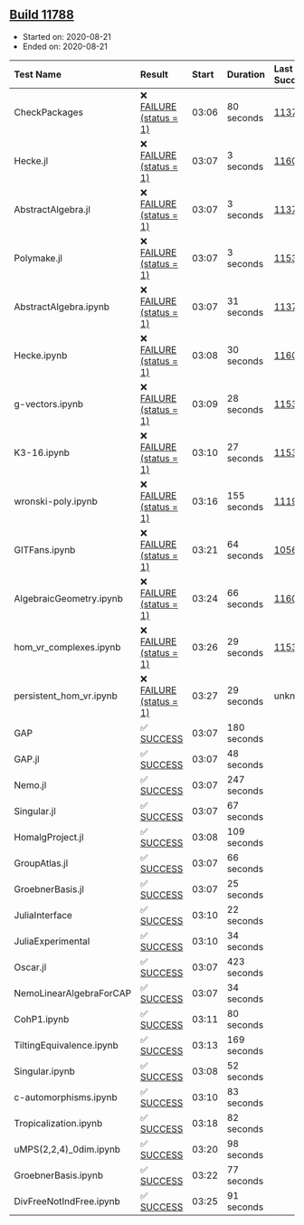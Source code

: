 ## [Build 11788](https://oscarci.mathematik.uni-kl.de/job/oscar/11788/)

* Started on: 2020-08-21
* Ended on: 2020-08-21

| Test Name    | Result | Start | Duration | Last Success | First Failure |
|:-------------|:-------|:------|:---------|:-------------|:--------------|
| CheckPackages | ❌ [FAILURE (status = 1)](https://oscarci.mathematik.uni-kl.de/job/oscar/11788/artifact/logs/build-11788/CheckPackages.log) | 03:06 | 80 seconds | [11376](https://oscarci.mathematik.uni-kl.de/job/oscar/11376/) | [11377](https://oscarci.mathematik.uni-kl.de/job/oscar/11377/) |
| Hecke.jl | ❌ [FAILURE (status = 1)](https://oscarci.mathematik.uni-kl.de/job/oscar/11788/artifact/logs/build-11788/Hecke.jl.log) | 03:07 | 3 seconds | [11602](https://oscarci.mathematik.uni-kl.de/job/oscar/11602/) | [11603](https://oscarci.mathematik.uni-kl.de/job/oscar/11603/) |
| AbstractAlgebra.jl | ❌ [FAILURE (status = 1)](https://oscarci.mathematik.uni-kl.de/job/oscar/11788/artifact/logs/build-11788/AbstractAlgebra.jl.log) | 03:07 | 3 seconds | [11376](https://oscarci.mathematik.uni-kl.de/job/oscar/11376/) | [11377](https://oscarci.mathematik.uni-kl.de/job/oscar/11377/) |
| Polymake.jl | ❌ [FAILURE (status = 1)](https://oscarci.mathematik.uni-kl.de/job/oscar/11788/artifact/logs/build-11788/Polymake.jl.log) | 03:07 | 3 seconds | [11532](https://oscarci.mathematik.uni-kl.de/job/oscar/11532/) | [11533](https://oscarci.mathematik.uni-kl.de/job/oscar/11533/) |
| AbstractAlgebra.ipynb | ❌ [FAILURE (status = 1)](https://oscarci.mathematik.uni-kl.de/job/oscar/11788/artifact/logs/build-11788/AbstractAlgebra.ipynb.log) | 03:07 | 31 seconds | [11376](https://oscarci.mathematik.uni-kl.de/job/oscar/11376/) | [11377](https://oscarci.mathematik.uni-kl.de/job/oscar/11377/) |
| Hecke.ipynb | ❌ [FAILURE (status = 1)](https://oscarci.mathematik.uni-kl.de/job/oscar/11788/artifact/logs/build-11788/Hecke.ipynb.log) | 03:08 | 30 seconds | [11602](https://oscarci.mathematik.uni-kl.de/job/oscar/11602/) | [11603](https://oscarci.mathematik.uni-kl.de/job/oscar/11603/) |
| g-vectors.ipynb | ❌ [FAILURE (status = 1)](https://oscarci.mathematik.uni-kl.de/job/oscar/11788/artifact/logs/build-11788/g-vectors.ipynb.log) | 03:09 | 28 seconds | [11532](https://oscarci.mathematik.uni-kl.de/job/oscar/11532/) | [11533](https://oscarci.mathematik.uni-kl.de/job/oscar/11533/) |
| K3-16.ipynb | ❌ [FAILURE (status = 1)](https://oscarci.mathematik.uni-kl.de/job/oscar/11788/artifact/logs/build-11788/K3-16.ipynb.log) | 03:10 | 27 seconds | [11532](https://oscarci.mathematik.uni-kl.de/job/oscar/11532/) | [11533](https://oscarci.mathematik.uni-kl.de/job/oscar/11533/) |
| wronski-poly.ipynb | ❌ [FAILURE (status = 1)](https://oscarci.mathematik.uni-kl.de/job/oscar/11788/artifact/logs/build-11788/wronski-poly.ipynb.log) | 03:16 | 155 seconds | [11192](https://oscarci.mathematik.uni-kl.de/job/oscar/11192/) | [11193](https://oscarci.mathematik.uni-kl.de/job/oscar/11193/) |
| GITFans.ipynb | ❌ [FAILURE (status = 1)](https://oscarci.mathematik.uni-kl.de/job/oscar/11788/artifact/logs/build-11788/GITFans.ipynb.log) | 03:21 | 64 seconds | [10566](https://oscarci.mathematik.uni-kl.de/job/oscar/10566/) | [10567](https://oscarci.mathematik.uni-kl.de/job/oscar/10567/) |
| AlgebraicGeometry.ipynb | ❌ [FAILURE (status = 1)](https://oscarci.mathematik.uni-kl.de/job/oscar/11788/artifact/logs/build-11788/AlgebraicGeometry.ipynb.log) | 03:24 | 66 seconds | [11602](https://oscarci.mathematik.uni-kl.de/job/oscar/11602/) | [11603](https://oscarci.mathematik.uni-kl.de/job/oscar/11603/) |
| hom_vr_complexes.ipynb | ❌ [FAILURE (status = 1)](https://oscarci.mathematik.uni-kl.de/job/oscar/11788/artifact/logs/build-11788/hom_vr_complexes.ipynb.log) | 03:26 | 29 seconds | [11532](https://oscarci.mathematik.uni-kl.de/job/oscar/11532/) | [11533](https://oscarci.mathematik.uni-kl.de/job/oscar/11533/) |
| persistent_hom_vr.ipynb | ❌ [FAILURE (status = 1)](https://oscarci.mathematik.uni-kl.de/job/oscar/11788/artifact/logs/build-11788/persistent_hom_vr.ipynb.log) | 03:27 | 29 seconds | unknown | unknown |
| GAP | ✅ [SUCCESS](https://oscarci.mathematik.uni-kl.de/job/oscar/11788/artifact/logs/build-11788/GAP.log) | 03:07 | 180 seconds |  |  |
| GAP.jl | ✅ [SUCCESS](https://oscarci.mathematik.uni-kl.de/job/oscar/11788/artifact/logs/build-11788/GAP.jl.log) | 03:07 | 48 seconds |  |  |
| Nemo.jl | ✅ [SUCCESS](https://oscarci.mathematik.uni-kl.de/job/oscar/11788/artifact/logs/build-11788/Nemo.jl.log) | 03:07 | 247 seconds |  |  |
| Singular.jl | ✅ [SUCCESS](https://oscarci.mathematik.uni-kl.de/job/oscar/11788/artifact/logs/build-11788/Singular.jl.log) | 03:07 | 67 seconds |  |  |
| HomalgProject.jl | ✅ [SUCCESS](https://oscarci.mathematik.uni-kl.de/job/oscar/11788/artifact/logs/build-11788/HomalgProject.jl.log) | 03:08 | 109 seconds |  |  |
| GroupAtlas.jl | ✅ [SUCCESS](https://oscarci.mathematik.uni-kl.de/job/oscar/11788/artifact/logs/build-11788/GroupAtlas.jl.log) | 03:07 | 66 seconds |  |  |
| GroebnerBasis.jl | ✅ [SUCCESS](https://oscarci.mathematik.uni-kl.de/job/oscar/11788/artifact/logs/build-11788/GroebnerBasis.jl.log) | 03:07 | 25 seconds |  |  |
| JuliaInterface | ✅ [SUCCESS](https://oscarci.mathematik.uni-kl.de/job/oscar/11788/artifact/logs/build-11788/JuliaInterface.log) | 03:10 | 22 seconds |  |  |
| JuliaExperimental | ✅ [SUCCESS](https://oscarci.mathematik.uni-kl.de/job/oscar/11788/artifact/logs/build-11788/JuliaExperimental.log) | 03:10 | 34 seconds |  |  |
| Oscar.jl | ✅ [SUCCESS](https://oscarci.mathematik.uni-kl.de/job/oscar/11788/artifact/logs/build-11788/Oscar.jl.log) | 03:07 | 423 seconds |  |  |
| NemoLinearAlgebraForCAP | ✅ [SUCCESS](https://oscarci.mathematik.uni-kl.de/job/oscar/11788/artifact/logs/build-11788/NemoLinearAlgebraForCAP.log) | 03:07 | 34 seconds |  |  |
| CohP1.ipynb | ✅ [SUCCESS](https://oscarci.mathematik.uni-kl.de/job/oscar/11788/artifact/logs/build-11788/CohP1.ipynb.log) | 03:11 | 80 seconds |  |  |
| TiltingEquivalence.ipynb | ✅ [SUCCESS](https://oscarci.mathematik.uni-kl.de/job/oscar/11788/artifact/logs/build-11788/TiltingEquivalence.ipynb.log) | 03:13 | 169 seconds |  |  |
| Singular.ipynb | ✅ [SUCCESS](https://oscarci.mathematik.uni-kl.de/job/oscar/11788/artifact/logs/build-11788/Singular.ipynb.log) | 03:08 | 52 seconds |  |  |
| c-automorphisms.ipynb | ✅ [SUCCESS](https://oscarci.mathematik.uni-kl.de/job/oscar/11788/artifact/logs/build-11788/c-automorphisms.ipynb.log) | 03:10 | 83 seconds |  |  |
| Tropicalization.ipynb | ✅ [SUCCESS](https://oscarci.mathematik.uni-kl.de/job/oscar/11788/artifact/logs/build-11788/Tropicalization.ipynb.log) | 03:18 | 82 seconds |  |  |
| uMPS(2,2,4)_0dim.ipynb | ✅ [SUCCESS](https://oscarci.mathematik.uni-kl.de/job/oscar/11788/artifact/logs/build-11788/uMPS-2-2-4-_0dim.ipynb.log) | 03:20 | 98 seconds |  |  |
| GroebnerBasis.ipynb | ✅ [SUCCESS](https://oscarci.mathematik.uni-kl.de/job/oscar/11788/artifact/logs/build-11788/GroebnerBasis.ipynb.log) | 03:22 | 77 seconds |  |  |
| DivFreeNotIndFree.ipynb | ✅ [SUCCESS](https://oscarci.mathematik.uni-kl.de/job/oscar/11788/artifact/logs/build-11788/DivFreeNotIndFree.ipynb.log) | 03:25 | 91 seconds |  |  |
